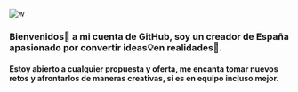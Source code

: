 ![w](https://github.com/sanguino09/sanguino09/assets/116163899/0d21937d-3ea4-45f3-982d-379c05f3f898)


### Bienvenidos👋 a mi cuenta de GitHub, soy un creador de España apasionado por convertir ideas💡en realidades🔨. 

#### Estoy abierto a cualquier propuesta y oferta, me encanta tomar nuevos retos y afrontarlos de maneras creativas, si es en equipo incluso mejor.
